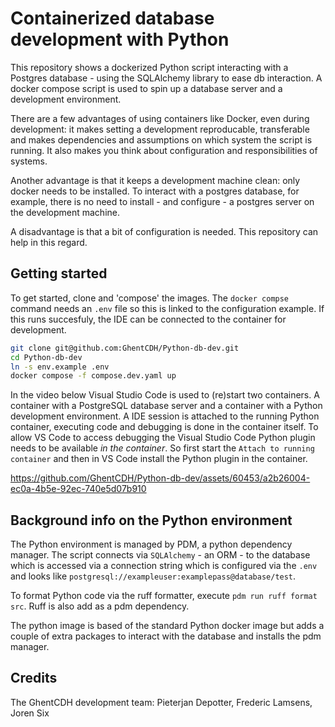 # Containerized database development with Python

This repository shows a dockerized Python script interacting with a Postgres database - using the SQLAlchemy library to ease db interaction. A docker compose script is used to spin up a database server and a development environment.

There are a few advantages of using containers like Docker, even during development: it makes setting a development reproducable, transferable and makes dependencies and assumptions on which system the script is running. It also makes you think about configuration and responsibilities of systems.

Another advantage is that it keeps a development machine clean: only docker needs to be installed. To interact with a postgres database, for example, there is no need to install - and configure - a postgres server on the development machine.

A disadvantage is that a bit of configuration is needed. This repository can help in this regard. 


## Getting started

To get started, clone and 'compose' the images. The `docker compse` command needs an `.env` file so this is linked to the configuration example. If this runs succesfuly, the IDE can be connected to the container for development.

`````sh
git clone git@github.com:GhentCDH/Python-db-dev.git
cd Python-db-dev
ln -s env.example .env
docker compose -f compose.dev.yaml up
`````

In the video below Visual Studio Code is used to (re)start two containers. A container with a PostgreSQL database server and a container with a Python development environment. A IDE session is attached to the running Python container, executing code and debugging is done in the container itself. To allow VS Code to access debugging the Visual Studio Code Python plugin needs to be available *in the container*. So first start the `Attach to running container` and then in VS Code install the Python plugin in the container. 


https://github.com/GhentCDH/Python-db-dev/assets/60453/a2b26004-ec0a-4b5e-92ec-740e5d07b910



## Background info on the Python environment

The Python environment is managed by PDM, a python dependency manager. The script connects via `SQLAlchemy` - an ORM  - to the database which is accessed via a connection string which is configured via the `.env` and looks like `postgresql://exampleuser:examplepass@database/test`.

To format Python code via the ruff formatter, execute `pdm run ruff format src`. Ruff is also add as a pdm dependency. 

The python image is based of the standard Python docker image but adds a couple of extra packages to interact with the database and installs the pdm manager.

## Credits

The GhentCDH development team: Pieterjan Depotter, Frederic Lamsens, Joren Six

